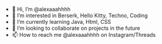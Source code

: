- 👋 Hi, I’m @alexaaahhhh
- 👀 I’m interested in Berserk, Hello Kitty, Techno, Coding
- 🌱 I’m currently learning Java, Html, CSS
- 💞️ I’m looking to collaborate on projects in the future
- 📫 How to reach me @alexaaahhhh on Instagram/Threads

<!---
alexaaahhhh/alexaaahhhh is a ✨ special ✨ repository because its `README.md` (this file) appears on your GitHub profile.
You can click the Preview link to take a look at your changes.
--->
